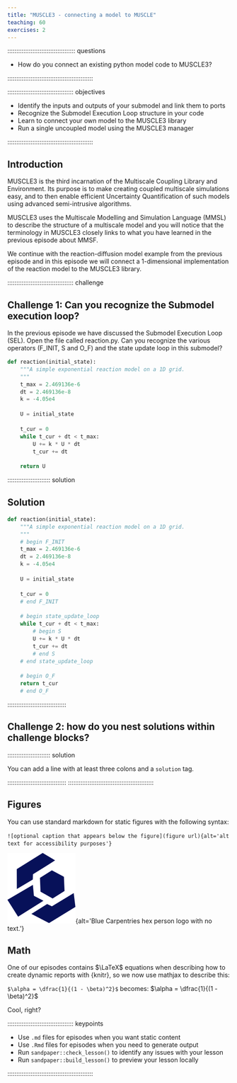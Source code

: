 ```yaml
---
title: "MUSCLE3 - connecting a model to MUSCLE"
teaching: 60
exercises: 2
---
```


:::::::::::::::::::::::::::::::::::::: questions

- How do you connect an existing python model code to MUSCLE3?

::::::::::::::::::::::::::::::::::::::::::::::::

::::::::::::::::::::::::::::::::::::: objectives

- Identify the inputs and outputs of your submodel and link them to ports
- Recognize the Submodel Execution Loop structure in your code
- Learn to connect your own model to the MUSCLE3 library
- Run a single uncoupled model using the MUSCLE3 manager

::::::::::::::::::::::::::::::::::::::::::::::::

## Introduction

MUSCLE3 is the third incarnation of the Multiscale Coupling Library and Environment. Its purpose is to make creating coupled multiscale simulations easy, and to then enable efficient Uncertainty Quantification of such models using advanced semi-intrusive algorithms.

MUSCLE3 uses the Multiscale Modelling and Simulation Language (MMSL) to describe the structure of a multiscale model and you will notice that the terminology in MUSCLE3 closely links to what you have learned in the previous episode about MMSF.

We continue with the reaction-diffusion model example from the previous episode and in this episode we will connect a 1-dimensional implementation of the reaction model to the MUSCLE3 library.

::::::::::::::::::::::::::::::::::::: challenge

## Challenge 1: Can you recognize the Submodel execution loop?
In the previous episode we have discussed the Submodel Execution Loop (SEL). 
Open the file called reaction.py. Can you recognize the various operators (F_INIT, S and O_F) and the state update loop in this submodel? 

```python
def reaction(initial_state):
    """A simple exponential reaction model on a 1D grid.
    """
    t_max = 2.469136e-6
    dt = 2.469136e-8
    k = -4.05e4

    U = initial_state

    t_cur = 0
    while t_cur + dt < t_max:
        U += k * U * dt
        t_cur += dt

    return U
```

:::::::::::::::::::::::: solution

## Solution

```python
def reaction(initial_state):
    """A simple exponential reaction model on a 1D grid.
    """
    # begin F_INIT
    t_max = 2.469136e-6
    dt = 2.469136e-8
    k = -4.05e4

    U = initial_state

    t_cur = 0
    # end F_INIT

    # begin state_update_loop
    while t_cur + dt < t_max:
        # begin S
        U += k * U * dt
        t_cur += dt
        # end S
    # end state_update_loop

    # begin O_F
    return t_cur
    # end O_F
```

:::::::::::::::::::::::::::::::::


## Challenge 2: how do you nest solutions within challenge blocks?

:::::::::::::::::::::::: solution 

You can add a line with at least three colons and a `solution` tag.

:::::::::::::::::::::::::::::::::
::::::::::::::::::::::::::::::::::::::::::::::::

## Figures

You can use standard markdown for static figures with the following syntax:

`![optional caption that appears below the figure](figure url){alt='alt text for
accessibility purposes'}`

![You belong in The Carpentries!](https://raw.githubusercontent.com/carpentries/logo/master/Badge_Carpentries.svg){alt='Blue Carpentries hex person logo with no text.'}

## Math

One of our episodes contains $\LaTeX$ equations when describing how to create
dynamic reports with {knitr}, so we now use mathjax to describe this:

`$\alpha = \dfrac{1}{(1 - \beta)^2}$` becomes: $\alpha = \dfrac{1}{(1 - \beta)^2}$

Cool, right?

::::::::::::::::::::::::::::::::::::: keypoints 

- Use `.md` files for episodes when you want static content
- Use `.Rmd` files for episodes when you need to generate output
- Run `sandpaper::check_lesson()` to identify any issues with your lesson
- Run `sandpaper::build_lesson()` to preview your lesson locally

::::::::::::::::::::::::::::::::::::::::::::::::

[r-markdown]: https://rmarkdown.rstudio.com/
